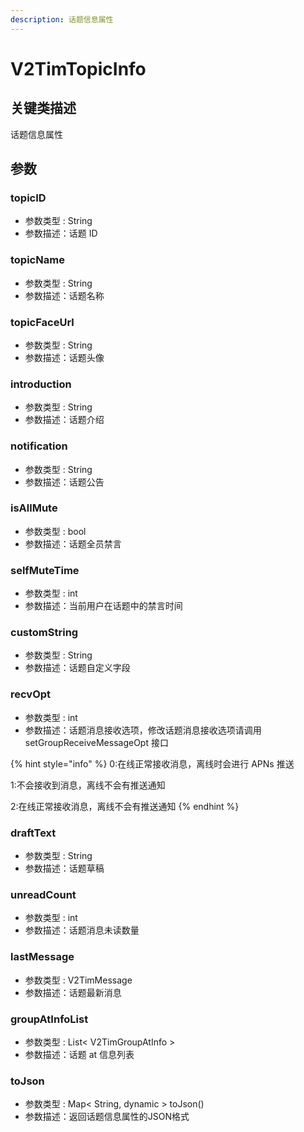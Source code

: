```yaml
---
description: 话题信息属性
---
```


# V2TimTopicInfo

## 关键类描述

话题信息属性

## 参数

### topicID

* 参数类型 : String
* 参数描述：话题 ID

### topicName

* 参数类型 : String
* 参数描述：话题名称

### topicFaceUrl

* 参数类型 : String
* 参数描述：话题头像

### introduction

* 参数类型 : String
* 参数描述：话题介绍

### notification

* 参数类型 : String
* 参数描述：话题公告

### isAllMute

* 参数类型 : bool
* 参数描述：话题全员禁言

### selfMuteTime

* 参数类型 : int
* 参数描述：当前用户在话题中的禁言时间

### customString

* 参数类型 : String
* 参数描述：话题自定义字段

### recvOpt

* 参数类型 : int
* 参数描述：话题消息接收选项，修改话题消息接收选项请调用 setGroupReceiveMessageOpt 接口

{% hint style="info" %}
0:在线正常接收消息，离线时会进行 APNs 推送

1:不会接收到消息，离线不会有推送通知

2:在线正常接收消息，离线不会有推送通知
{% endhint %}

### draftText

* 参数类型 : String
* 参数描述：话题草稿

### unreadCount

* 参数类型 : int
* 参数描述：话题消息未读数量

### lastMessage

* 参数类型 : V2TimMessage
* 参数描述：话题最新消息

### groupAtInfoList

* 参数类型 : List< V2TimGroupAtInfo >
* 参数描述：话题 at 信息列表

### toJson

* 参数类型 : Map< String, dynamic > toJson()
* 参数描述：返回话题信息属性的JSON格式

